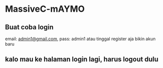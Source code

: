 # MassiveC-mAYMO

## Buat coba login
email: admin1@gmail.com, pass: admin1
atau tinggal register aja bikin akun baru

## kalo mau ke halaman login lagi, harus logout dulu
